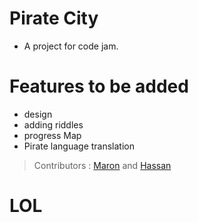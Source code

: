 # Pirate City
* A project for code jam.

# Features to be added
* design
* adding riddles
* progress Map
* Pirate language translation

> Contributors : [Maron](https://github.com/Maron5000) and [Hassan](https://github.com/hassancodes)
# LOL